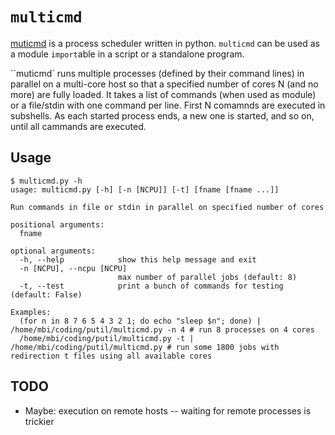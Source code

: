 # `multicmd`

[muticmd](https://github.com/michael-isichenko/multicmd) is a process scheduler written in python.  `multicmd` can be used as a module `import`able in a script or a standalone program.

``muticmd` runs multiple processes (defined by their command lines) in parallel on a multi-core host so that a specified number of cores N (and no more) are fully loaded.  It takes a list of commands (when used as module) or a file/stdin with one command per line.  First N comamnds are executed in subshells.  As each started process ends, a new one is started, and so on, until all cammands are executed.

## Usage

```
$ multicmd.py -h
usage: multicmd.py [-h] [-n [NCPU]] [-t] [fname [fname ...]]

Run commands in file or stdin in parallel on specified number of cores

positional arguments:
  fname

optional arguments:
  -h, --help            show this help message and exit
  -n [NCPU], --ncpu [NCPU]
                        max number of parallel jobs (default: 8)
  -t, --test            print a bunch of commands for testing (default: False)

Examples:
  (for n in 8 7 6 5 4 3 2 1; do echo "sleep $n"; done) | /home/mbi/coding/putil/multicmd.py -n 4 # run 8 processes on 4 cores
  /home/mbi/coding/putil/multicmd.py -t | /home/mbi/coding/putil/multicmd.py # run some 1800 jobs with redirection t files using all available cores
```

## TODO

* Maybe: execution on remote hosts -- waiting for remote processes is trickier

